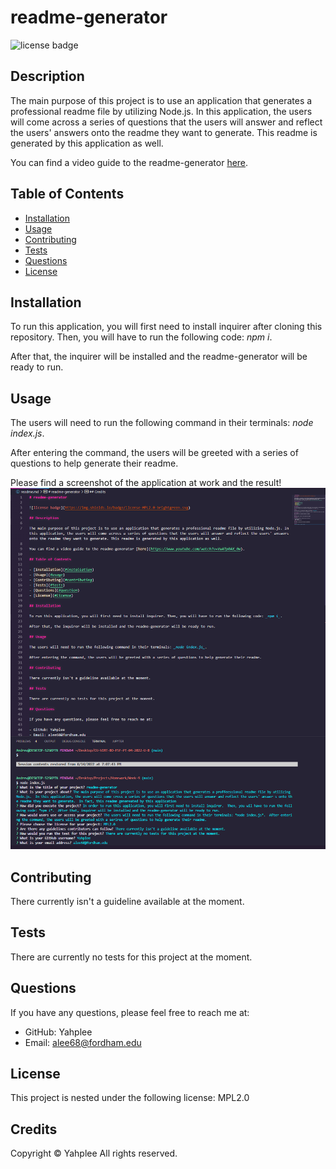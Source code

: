 # readme-generator

![license badge](https://img.shields.io/badge/license-MPL2.0-brightgreen.svg)

## Description

The main purpose of this project is to use an application that generates a professional readme file by utilizing Node.js. In this application, the users will come across a series of questions that the users will answer and reflect the users' answers onto the readme they want to generate. This readme is generated by this application as well.

You can find a video guide to the readme-generator [here](https://www.youtube.com/watch?v=VwATpRAX_0w).

## Table of Contents

- [Installation](#installation)
- [Usage](#usage)
- [Contributing](#contributing)
- [Tests](#tests)
- [Questions](#question)
- [License](#license)

## Installation

To run this application, you will first need to install inquirer after cloning this repository. Then, you will have to run the following code: _npm i_.

After that, the inquirer will be installed and the readme-generator will be ready to run.

## Usage

The users will need to run the following command in their terminals: _node index.js_.

After entering the command, the users will be greeted with a series of questions to help generate their readme.

Please find a screenshot of the application at work and the result!
![image of the application at work and the readme the application generated](./assets/images/example-picture.PNG)

## Contributing

There currently isn't a guideline available at the moment.

## Tests

There are currently no tests for this project at the moment.

## Questions

If you have any questions, please feel free to reach me at:

- GitHub: Yahplee
- Email: alee68@fordham.edu

## License

This project is nested under the following license: MPL2.0

## Credits

Copyright © Yahplee All rights reserved.
